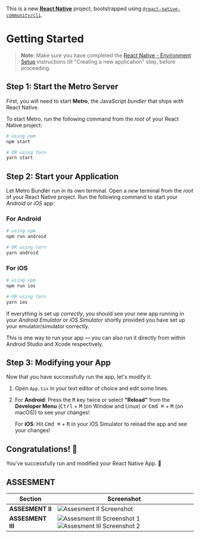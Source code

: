 This is a new [**React Native**](https://reactnative.dev) project, bootstrapped using [`@react-native-community/cli`](https://github.com/react-native-community/cli).

# Getting Started

>**Note**: Make sure you have completed the [React Native - Environment Setup](https://reactnative.dev/docs/environment-setup) instructions till "Creating a new application" step, before proceeding.

## Step 1: Start the Metro Server

First, you will need to start **Metro**, the JavaScript _bundler_ that ships _with_ React Native.

To start Metro, run the following command from the _root_ of your React Native project:

```bash
# using npm
npm start

# OR using Yarn
yarn start
```

## Step 2: Start your Application

Let Metro Bundler run in its _own_ terminal. Open a _new_ terminal from the _root_ of your React Native project. Run the following command to start your _Android_ or _iOS_ app:

### For Android

```bash
# using npm
npm run android

# OR using Yarn
yarn android
```

### For iOS

```bash
# using npm
npm run ios

# OR using Yarn
yarn ios
```

If everything is set up _correctly_, you should see your new app running in your _Android Emulator_ or _iOS Simulator_ shortly provided you have set up your emulator/simulator correctly.

This is one way to run your app — you can also run it directly from within Android Studio and Xcode respectively.

## Step 3: Modifying your App

Now that you have successfully run the app, let's modify it.

1. Open `App.tsx` in your text editor of choice and edit some lines.
2. For **Android**: Press the <kbd>R</kbd> key twice or select **"Reload"** from the **Developer Menu** (<kbd>Ctrl</kbd> + <kbd>M</kbd> (on Window and Linux) or <kbd>Cmd ⌘</kbd> + <kbd>M</kbd> (on macOS)) to see your changes!

   For **iOS**: Hit <kbd>Cmd ⌘</kbd> + <kbd>R</kbd> in your iOS Simulator to reload the app and see your changes!

## Congratulations! :tada:

You've successfully run and modified your React Native App. :partying_face:

## ASSESMENT 
| Section            | Screenshot                                                                                                  |
|---------------------|-------------------------------------------------------------------------------------------------------------|
| **ASSESMENT II**   | ![Assesment II Screenshot](https://github.com/SoparkarSharvari/MoviesNative/assets/116560487/195f8035-54bd-4f2f-9123-ad6966cd4054?) |
| **ASSESMENT III**  | ![Assesment III Screenshot 1](https://github.com/SoparkarSharvari/MoviesNative/assets/116560487/e945d83f-72aa-40e7-ab8b-70ca8434d4c8?s=200) ![Assesment III Screenshot 2](https://github.com/SoparkarSharvari/MoviesNative/assets/116560487/d5ac5b03-92e2-4b98-bc15-d2a0de1f3f08?s=200) |
